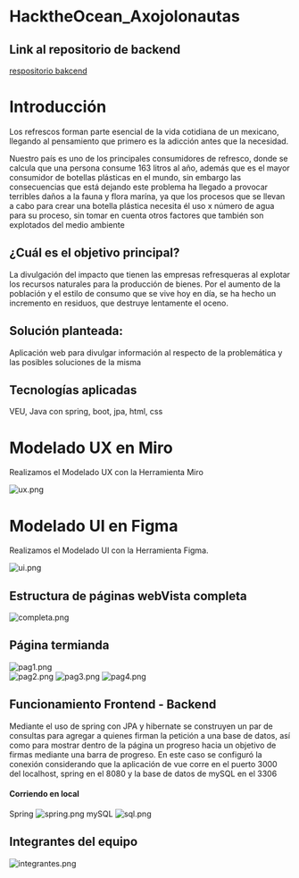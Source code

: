 # HacktheOcean_Axojolonautas
## Link al repositorio de backend
   [respositorio bakcend](https://github.com/AngelLuzLU/BackEndHackTheOcean)
# Introducción

Los refrescos forman parte esencial de la vida cotidiana de un mexicano, llegando al pensamiento que primero es  la adicción antes que la necesidad.

Nuestro país es uno de los principales consumidores de refresco, donde se calcula que una persona  consume 163 litros al año, además que es el mayor consumidor de botellas plásticas en el mundo, sin embargo las consecuencias que está dejando este problema ha llegado a provocar terribles daños a la fauna y flora marína, ya que  los procesos que se llevan a cabo para crear una botella plástica necesita él uso x número de agua para su proceso,  sin tomar en cuenta otros factores que también son explotados del medio ambiente

## ¿Cuál es el objetivo principal?

La divulgación del impacto que tienen las empresas refresqueras al explotar los recursos naturales para la producción de bienes. Por el aumento de la población y el estilo de consumo que se vive hoy en día, se ha hecho un incremento en residuos, que destruye lentamente el oceno.

## Solución planteada:

Aplicación web para divulgar información al respecto de la problemática y las posibles soluciones de la misma

## Tecnologías aplicadas

VEU, Java con spring, boot, jpa, html, css

# Modelado UX en Miro

Realizamos el Modelado UX con la Herramienta Miro

![ux.png](./img/ux.png)

# Modelado UI en Figma

Realizamos el Modelado UI con la Herramienta Figma.

![ui.png](./img/ui.png)

## Estructura de páginas webVista completa

   ![completa.png](./img/completa.png)
   
## Página termianda

   ![pag1.png](./img/pag1.png)  
   ![pag2.png](./img/pag2.png) 
   ![pag3.png](./img/pag3.png) 
   ![pag4.png](./img/pag4.png) 

## Funcionamiento Frontend - Backend
Mediante el uso de spring con JPA y hibernate se construyen un par de consultas para agregar a quienes firman la petición a una base de datos, así como para mostrar dentro de la página un progreso hacia un objetivo de firmas mediante una barra de progreso. En este caso se configuró la conexión considerando que la aplicación de vue corre en el puerto 3000 del localhost, spring en el 8080 y la base de datos de mySQL en el 3306

#### Corriendo en local
   Spring
   ![spring.png](./img/spring.png)
   mySQL
   ![sql.png](./img/sql.png)
   
## Integrantes del equipo

   ![integrantes.png](./img/integrantes.png)

